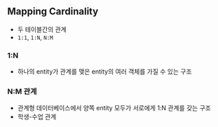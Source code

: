## Mapping Cardinality
 - 두 테이블간의 관계
 - `1:1`, `1:N`, `N:M`

### 1:N
- 하나의 entity가 관계를 맺은 entity의 여러 객체를 가질 수 있는 구조

### N:M 관계
 - 관계형 데이터베이스에서 양쪽 entity 모두가 서로에게 1:N 관계를 갖는 구조
 - 학생-수업 관계